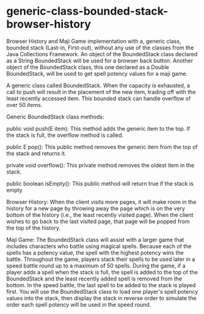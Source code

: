# generic-class-bounded-stack-browser-history
Browser History and Maji Game implementation with a, generic class, bounded stack (Last-in, First-out), without any use of the classes from the Java Collections Framework. An object of the BoundedStack class declared as a String BoundedStack will be used for a browser back button. Another object of the BoundedStack class, this one declared as a Double BoundedStack, will be used to get spell potency values for a maji game. 

A generic class called BoundedStack. When the capacity is exhausted, a call to push will result in the placement of the new item, trading off with the least recently accessed item. This bounded stack can handle overflow of over 50 items.

Generic BoundedStack class methods:

public void push(E item): This method adds the generic item to the top. If the stack is full, the overflow method is called.

public E pop(): This public method removes the generic item from the top of the stack and returns it. 

private void overflow(): This private method removes the oldest item in the stack.  

public boolean isEmpty(): This public method will return true if the stack is empty

Browser History:
When the client visits more pages, it will make room in the history for a new page by throwing away the page which is on the very bottom of the history (i.e., the least recently visited page). When the client wishes to go back to the last visited page, that page will be popped from the top of the history.

Maji Game:
The BoundedStack class will assist with a larger game that includes characters who battle using magical spells.  Because each of the spells has a potency value, the spell with the highest potency wins the battle.  Throughout the game, players stack their spells to be used later in a speed battle round up to a maximum of 50 spells.  During the game, if a player adds a spell when the stack is full, the spell is added to the top of the BoundedStack and the least recently added spell is removed from the bottom. In the speed battle, the last spell to be added to the stack is played first. You will use the BoundedStack class to load one player's spell potency values into the stack, then display the stack in reverse order to simulate the order each spell potency will be used in the speed round.
